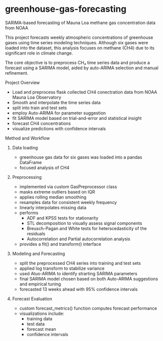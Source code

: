 # greenhouse-gas-forecasting
SARIMA-based forecasting of Mauna Loa methane gas concentration data from NOAA

This project forecasts weekly atmospheric concentrations of greenhouse gases using time series modeling techniques. Although six gases were loaded into the dataset, this analysis focuses on methane (CH4) due to its significant role in climate change.

The core objective is to preprocess CH₄ time series data and produce a forecast using a SARIMA model, aided by auto-ARIMA selection and manual refinement.

Project Overview
- Load and preprocess flask collected CH4 conectration data from NOAA Mauna Loa Observatory
- Smooth and interpolate the time series data
- split into train and test sets
- employ Auto-ARIMA for parameter suggestion
- fit SARIMA model based on trial-and-error and statistical insight
- forecast CH4 concentrations
- visualize predictions with confidence intervals

Method and Workflow
1. Data loading
   - greenhouse gas data for six gases was loaded into a pandas DataFrame
   - focused analysis of CH4
     
2. Preprocessing
   - implemented via custom GasPreprocessor class
   - masks extreme outliers based on IQR
   - applies rolling median smoothing
   - resamples data for consistent weekly frequency
   - linearly interpolates missing data
   - performs
     - ADF and KPSS tests for stationarity
     - STL decomposition to visually assess signal components
     - Breusch-Pagan and White tests for heterscedasticity of the residuals
     - Autocorrelation and Partial autocorrelation analysis
   - provides a fit() and transform() interface

3.  Modeling and Forecasting
      - split the preprocessed CH4 series into training and test sets
      - applied log transform to stabilize variance
      - used Atuo-ARIMA to identify strarting SARIMA parameters
      - final SARIMA model chosen based on both Auto-ARIMA suggestions and empirical tuning
      - forecasted 13 weeks ahead with 95% confidence intervals

4. Forecast Evaluation
   - custom forecast_metrics() function computes forecast performance
   - visualizations include:
     - training data
     - test data
     - forecast mean
     - confidence intervals
   

